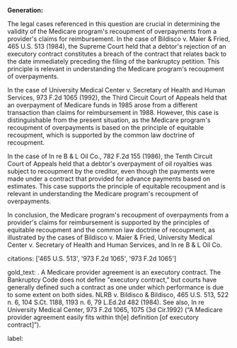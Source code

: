 **Generation:**



The legal cases referenced in this question are crucial in determining the validity of the Medicare program's recoupment of overpayments from a provider's claims for reimbursement. In the case of Bildisco v. Maier & Fried, 465 U.S. 513 (1984), the Supreme Court held that a debtor's rejection of an executory contract constitutes a breach of the contract that relates back to the date immediately preceding the filing of the bankruptcy petition. This principle is relevant in understanding the Medicare program's recoupment of overpayments.

In the case of University Medical Center v. Secretary of Health and Human Services, 973 F.2d 1065 (1992), the Third Circuit Court of Appeals held that an overpayment of Medicare funds in 1985 arose from a different transaction than claims for reimbursement in 1988. However, this case is distinguishable from the present situation, as the Medicare program's recoupment of overpayments is based on the principle of equitable recoupment, which is supported by the common law doctrine of recoupment.

In the case of In re B & L Oil Co., 782 F.2d 155 (1986), the Tenth Circuit Court of Appeals held that a debtor's overpayment of oil royalties was subject to recoupment by the creditor, even though the payments were made under a contract that provided for advance payments based on estimates. This case supports the principle of equitable recoupment and is relevant in understanding the Medicare program's recoupment of overpayments.

In conclusion, the Medicare program's recoupment of overpayments from a provider's claims for reimbursement is supported by the principles of equitable recoupment and the common law doctrine of recoupment, as illustrated by the cases of Bildisco v. Maier & Fried, University Medical Center v. Secretary of Health and Human Services, and In re B & L Oil Co.

citations: ['465 U.S. 513', '973 F.2d 1065', '973 F.2d 1065']

gold_text: . A Medicare provider agreement is an executory contract. The Bankruptcy Code does not define "executory contract,” but courts have generally defined such a contract as one under which performance is due to some extent on both sides. NLRB v. Bildisco & Bildisco, 465 U.S. 513, 522 n. 6, 104 S.Ct. 1188, 1193 n. 6, 79 L.Ed.2d 482 (1984). See also, In re University Medical Center, 973 F.2d 1065, 1075 (3d Cir.1992) (“A Medicare provider agreement easily fits within th[e] definition [of executory contract]”).

label: 